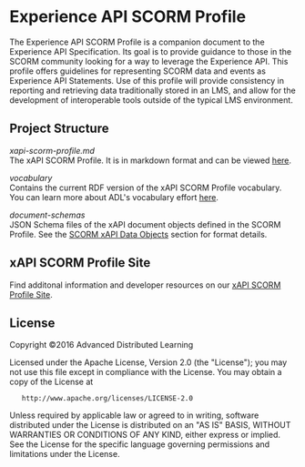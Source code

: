 Experience API SCORM Profile
==================
The Experience API SCORM Profile is a companion document to the Experience API Specification. Its goal is to provide guidance to those in the SCORM community looking for a way to leverage the Experience API. This profile offers guidelines for representing SCORM data and events as Experience API Statements. Use of this profile will provide consistency in reporting and retrieving data traditionally stored in an LMS, and allow for the development of interoperable tools outside of the typical LMS environment.

## Project Structure
_xapi-scorm-profile.md_  
The xAPI SCORM Profile. It is in markdown format and can be viewed [here](https://github.com/adlnet/xAPI-SCORM-Profile/blob/master/xapi-scorm-profile.md).  
  
_vocabulary_  
Contains the current RDF version of the xAPI SCORM Profile vocabulary. You can learn more about ADL's vocabulary effort [here](https://github.com/adlnet/companion-specification-for-xapi-vocabularies).  
  
_document-schemas_  
JSON Schema files of the xAPI document objects defined in the SCORM Profile. See the [SCORM xAPI Data Objects](https://github.com/adlnet/xAPI-SCORM-Profile/blob/master/xapi-scorm-profile.md#xapi-scorm-data-objects) section for format details.  

## xAPI SCORM Profile Site
Find additonal information and developer resources on our [xAPI SCORM Profile Site](http://adlnet.github.io/xAPI-SCORM-Profile/).
  
## License
   Copyright &copy;2016 Advanced Distributed Learning

   Licensed under the Apache License, Version 2.0 (the "License");
   you may not use this file except in compliance with the License.
   You may obtain a copy of the License at

       http://www.apache.org/licenses/LICENSE-2.0

   Unless required by applicable law or agreed to in writing, software
   distributed under the License is distributed on an "AS IS" BASIS,
   WITHOUT WARRANTIES OR CONDITIONS OF ANY KIND, either express or implied.
   See the License for the specific language governing permissions and
   limitations under the License.
